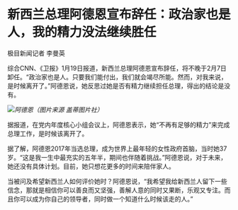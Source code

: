 # 新西兰总理阿德恩宣布辞任：政治家也是人，我的精力没法继续胜任

极目新闻记者 李曼英

综合CNN、《卫报》1月19日报道，新西兰总理阿德恩宣布辞任，将不晚于2月7日卸任。“政治家也是人。只要我们能付出，我们就会竭尽所能。然而，对我来说，是时候离开了。”阿德恩说，她反思过她是否有精力继续担任总理，得出的结论是没有。

![](https://inews.gtimg.com/newsapp_bt/0/15618000059/1000)_阿德恩（图片来源 盖蒂图片社）_

据报道，在党内年度核心小组会议上，阿德恩表示，她“不再有足够的精力”来完成总理工作，是时候该离开了。

据了解，阿德恩2017年当选总理，成为世界上最年轻的女性政府首脑，当时她37岁。“这是我一生中最充实的五年半，期间也伴随着挑战。”阿德恩说，对于未来，她还没有具体计划。目前，她只想花更多的时间来陪伴家人。

当被问及希望新西兰人如何评价她时？阿德恩说，“我希望我给新西兰人留下一些信念，那就是相信你可以善良而又坚强，善解人意的同时又果断，乐观又专注。而且你可以成为你自己的领导者，同时做一个知道什么时候该走的人。”

